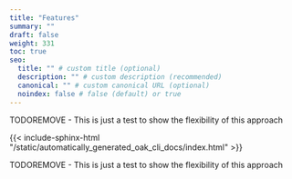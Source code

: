 ```yaml
---
title: "Features"
summary: ""
draft: false
weight: 331
toc: true
seo:
  title: "" # custom title (optional)
  description: "" # custom description (recommended)
  canonical: "" # custom canonical URL (optional)
  noindex: false # false (default) or true
---
```


TODOREMOVE - This is just a test to show the flexibility of this approach

{{< include-sphinx-html "/static/automatically_generated_oak_cli_docs/index.html" >}}

TODOREMOVE - This is just a test to show the flexibility of this approach
